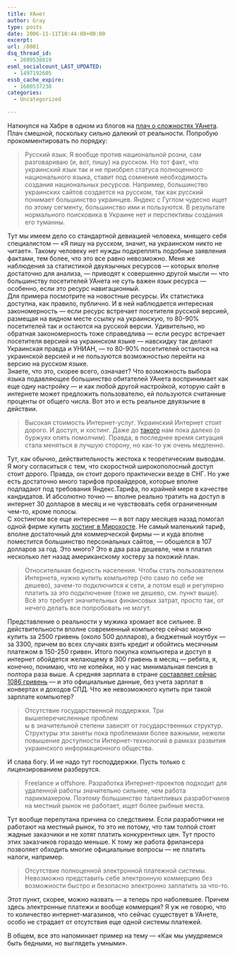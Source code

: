 ```yaml
---
title: УАнет
author: Gray
type: posts
date: 2006-11-11T10:44:08+00:00
excerpt:
url: /8081
dsq_thread_id:
  - 2699538819
esml_socialcount_LAST_UPDATED:
  - 1497192605
essb_cache_expire:
  - 1600537238
categories:
  - Uncategorized

---
```








Наткнулся на Хабре в одном из блогов на <a href="http://www.habrahabr.ru/blog/uanet/2274.html" target="_blank">плач о сложностях УАнета</a>. Плач смешной, поскольку сильно далекий от реальности. Попробую прокомментировать по порядку:

> Русский язык. Я вообще против национальной розни, сам разговариваю (и, вот, пишу) на русском. Но тот факт, что украинский язык так и не приобрел статуса полноценного национального языка, ставит под сомнение необходимость создания национальных ресурсов. Например, большинство украинских сайтов создается на русском, так как русский понимает большинство украинцев. Яндекс с Гуглом чудесно ищет по этому сегменту, большинство ими и пользуются. В результате нормального поисковика в Украине нет и перспективы создания его туманны.

Тут мы имеем дело со стандартной девиацией человека, мнящего себя специалистом &#8212; &#171;Я пишу на русском, значит, на украинском никто не читает&#187;. Такому человеку нет нужды подкреплять подобные заявления фактами, тем более, что это все равно невозможно. Меня же наблюдения за статистикой двуязычных ресурсов &#8212; которых вполне достаточно для анализа, &#8212; приводят к совершенно другой мысли &#8212; что большинству посетителей УАнета не суть важен язык ресурса &#8212; особенно, если это ресурс навигационный.  
Для примера посмотрите на новостные ресурсы. Их статистика доступна, как правило, публично. И в ней наблюдается интересная закономерность &#8212; если ресурс встречает посетителя русской версией, размещая на видном месте ссылку на украинскую, то 80-90% посетителей так и остаются на русской версии. Удивительно, но обратная закономерность тоже справедлива &#8212; если ресурс встречает посетителя версией на украинском языке &#8212; навскидку так делают Украинская правда и УНИАН, &#8212; то 80-90% посетителей остаются на украинской версией и не пользуются возможностью перейти на версию на русском языке.  
Знаете, что это, скорее всего, означает? Что возможность выбора языка подавляющее большинство обитателей УАнета воспринимает как еще одну настройку &#8212; и как любой другой настройкой, которую сайт в интернете может предложить пользователю, ей пользуются считанные проценты от общего числа. Вот это и есть реальное двуязычие в действии.

> Высокая стоимость Интернет-услуг. Украинский Интернет стоит дорого. И доступ, и хостинг. Даже до <a href="http://tarif.yandex.ru/" target="_blank">такого</a> нам пока далеко (о буржуях опять помолчим). Правда, в последнее время ситуация стала меняться в лучшую сторону, но как-то уж очень медленно.

Тут, как обычно, действительность жестока к теоретическим выводам. Я могу согласиться с тем, что скоростной широкополосный доступ стоит дорого. Правда, он стоит дорого практически везде в СНГ. Но уже есть достаточно много тарифов провайдеров, которые вполне подпадают под требования Яндекс.Тарифа, по крайней мере в качестве кандидатов. И абсолютно точно &#8212; вполне реально тратить на доступ в интернет 30 долларов в месяц и не чувствовать себя ограниченным чем-то, кроме полосы.  
С хостингом все еще интереснее &#8212; я вот пару месяцев назад помогал одной фирме купить <a href="http://mirohost.net/" target="_blank">хостинг в Мирохосте</a>. Не самый маленький тариф, вполне достаточный для коммерческой фирмы &#8212; и куда вполне поместится большинство персональных сайтов, &#8212; обошелся в 107 долларов за год. Это много? Это в два раза дешевле, чем я платил несколько лет назад американскому хостеру за похожий план.

> Относительная бедность населения. Чтобы стать пользователем Интернета, нужно купить компьютер (что само по себе не дешево), зачем-то подключится к сети, а потом ещё и регулярно платить за это подключение (тоже не дешево, см. пункт выше). Всё это требует значительных финансовых затрат, просто так, от нечего делать все попробовать не могут.

Представление о реальности у мужика хромает все сильнее. В действительности вполне современный компьютер сейчас можно купить за 2500 гривень (около 500 долларов), а бюджетный ноутбук &#8212; за 3300, причем во всех случаях взять кредит и обойтись месячным платежом в 150-250 гривен. Итого покупка компьютера и доступ в интернет обойдется желающему в 300 гривень в месяц &#8212; ребята, я, конечно, понимаю, что не копейки, но у нас минимальная пенсия в полтора раза выше. А средняя зарплата в стране <a href="http://ukrstat.gov.ua/control/uk/localfiles/display/operativ/operativ2006/gdn/Zarp_ek_m/zarp_ek_m_u/zpm2006_u.htm" target="_blank">составляет сейчас 1086 гривень</a> &#8212; и это официальные данные, без учета зарплат в конвертах и доходов СПД. Что же невозможного купить при такой зарплате компьютер? 

> Отсутствие государственной поддержки. Три вышеперечисленные проблем  
> ы в значительной степени зависят от государственных структур. Структуры эти заняты пока проблемами более важными, нежели повышение доступности Интернет-технологий в рамках развития украинского информационного общества.

И слава богу. И не надо тут господдержки. Пусть только с лицензированием разберутся.

> Freelance и offshore. Разработка Интернет-проектов подходит для удаленной работы значительно сильнее, чем работа парикмахером. Поэтому большинство талантливых разработчиков на местный рынок не работает, ищет более рыбные места.

Тут вообще перепутана причина со следствием. Если разработчики не работают на местный рынок, то это не потому, что там толпой стоят жадные заказчики и не хотят платить конкурентных цен. Тут просто этих заказчиков гораздо меньше. К тому же работа фрилансера позволяет обходить многие официальные вопросы &#8212; не платить налоги, например. 

> Отсутствие полноценной электронной платежной системы. Невозможно представить себе электронную коммерцию без возможности быстро и безопасно электронно заплатить за что-то.

Этот пункт, скорее, можно назвать &#8212; а теперь про наболевшее. Причем здесь электронные платежи и вообще коммерция? Я уж не говорю, что то количество интернет-магазинов, что сейчас существует в УАнете, особо не страдает от отсутствия еще одной системы платежей. 

В общем, все это напоминает пример на тему &#8212; &#171;Как мы умудряемся быть бедными, но выглядеть умными&#187;.